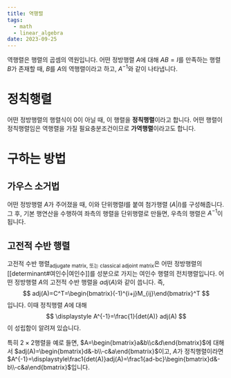 ```yaml
---
title: 역행렬
tags:
  - math
  - linear_algebra
date: 2023-09-25
---
```

역행렬은 행렬의 곱셈의 역원입니다. 어떤 정방행렬 $A$에 대해 $AB=I$를 만족하는 행렬 $B$가 존재할 때, $B$를 $A$의 역행렬이라고 하고, $A^{-1}$와 같이 나타냅니다.
# 정칙행렬
어떤 정방행렬의 행렬식이 0이 아닐 때, 이 행렬을 **정칙행렬**이라고 합니다. 어떤 행렬이 정칙행렬임은 역행렬을 가질 필요충분조건이므로 **가역행렬**이라고도 합니다.

# 구하는 방법
## 가우스 소거법
어떤 정방행렬 $A$가 주어졌을 때, 이와 단위행렬$I$를 붙여 첨가행렬 $(A|I)$를 구성해줍니다. 그 후, 기본 행연산을 수행하여 좌측의 행렬을 단위행렬로 만들면, 우측의 행렬은 $A^{-1}$이 됩니다. 

## 고전적 수반 행렬
고전적 수반 행렬<sub>adjugate matrix, 또는 classical adjoint matrix</sub>은 어떤 정방행렬의 [[determinant#여인수|여인수]]를 성분으로 가지는 여인수 행렬의 전치행렬입니다. 어떤 정방행렬 $A$의 고전적 수반 행렬을 $adj(A)$와 같이 씁니다. 즉,
$$
adj(A)=C^T=\begin{bmatrix}(-1)^{i+j}M_{ij}\end{bmatrix}^T
$$
입니다. 이때 정칙행렬 $A$에 대해 
$$
\displaystyle A^{-1}=\frac{1}{det(A)} adj(A)
$$
이 성립함이 알려져 있습니다.

특히 $2\times 2$행렬을 예로 들면, $A=\begin{bmatrix}a&b\\c&d\end{bmatrix}$에 대해서 $adj(A)=\begin{bmatrix}d&-b\\-c&a\end{bmatrix}$이고, $A$가 정칙행렬이라면 $A^{-1}=\displaystyle\frac1{det(A)}adj(A)=\frac1{ad-bc}\begin{bmatrix}d&-b\\-c&a\end{bmatrix}$입니다.